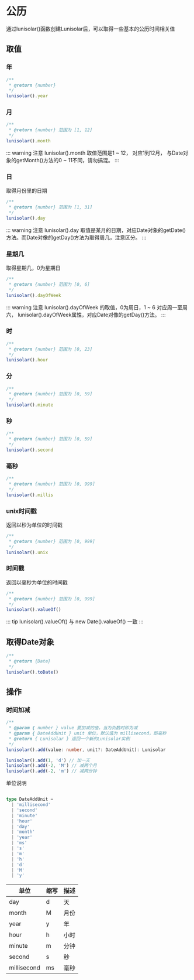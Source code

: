 # 公历

通过lunisolar()函数创建Lunisolar后，可以取得一些基本的公历时间相关值

## 取值

### 年

```typescript
/**
 * @return {number}
 */
lunisolar().year
```

### 月

```typescript
/**
 * @return {number} 范围为 [1, 12]
 */
lunisolar().month
```

::: warning 注意
lunisolar().month 取值范围是1 ~ 12， 对应1到12月， 与Date对象的getMonth()方法的0 ~ 11不同，请勿搞混。
:::

### 日

取得月份里的日期

```typescript
/**
 * @return {number} 范围为 [1, 31]
 */
lunisolar().day
```

::: warning 注意
lunisolar().day 取值是某月的日期，对应Date对象的getDate()方法。而Date对像的getDay()方法为取得周几，注意区分。
:::

### 星期几

取得星期几，0为星期日

```typescript
/**
 * @return {number} 范围为 [0, 6]
 */
lunisolar().dayOfWeek
```

::: warning 注意
lunisolar().dayOfWeek 的取值，0为周日，1 ~ 6 对应周一至周六，
lunisolar().dayOfWeek属性，对应Date对像的getDay()方法。
:::

### 时

```typescript
/**
 * @return {number} 范围为 [0, 23]
 */
lunisolar().hour
```

### 分

```typescript
/**
 * @return {number} 范围为 [0, 59]
 */
lunisolar().minute
```

### 秒

```typescript
/**
 * @return {number} 范围为 [0, 59]
 */
lunisolar().second
```

### 毫秒

```typescript
/**
 * @return {number} 范围为 [0, 999]
 */
lunisolar().millis
```

### unix时间戳

返回以秒为单位的时间戳

```typescript
/**
 * @return {number} 范围为 [0, 999]
 */
lunisolar().unix
```

### 时间戳

返回以毫秒为单位的时间戳

```typescript
/**
 * @return {number} 范围为 [0, 999]
 */
lunisolar().valueOf()
```

::: tip
lunisolar().valueOf() 与 new Date().valueOf() 一致
:::

## 取得Date对象

```typescript
/**
 * @return {Date}
 */
lunisolar().toDate()
```

## 操作

### 时间加减

```typescript
/**
 * @param { number } value 要加减的值，当为负数时即为减
 * @param { DateAddUnit } unit 单位，默认值为 millisecond，即毫秒
 * @return { Lunisolar } 返回一个新的Lunisolar实例
 */
lunisolar().add(value: number, unit?: DateAddUnit): Lunisolar

```

```typescript
lunisolar().add(1, 'd') // 加一天
lunisolar().add(-2, 'M') // 减两个月
lunisolar().add(-2, 'm') // 减两分钟
```

单位说明

```typescript

type DateAddUnit = 
  | 'millisecond'
  | 'second' 
  | 'minute' 
  | 'hour' 
  | 'day' 
  | 'month' 
  | 'year' 
  | 'ms' 
  | 's' 
  | 'm' 
  | 'h' 
  | 'd'
  | 'M' 
  | 'y'
```

| 单位 | 缩写 | 描述 |
| ----| --- | --- |
| day | d | 天 |
| month | M | 月份 |
| year | y | 年 |
| hour | h | 小时 |
| minute | m | 分钟 |
| second | s | 秒 |
| millisecond | ms | 毫秒 |

